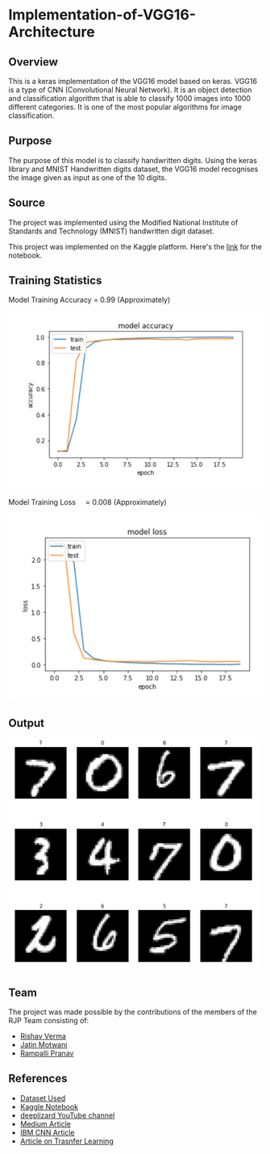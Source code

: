 # Implementation-of-VGG16-Architecture

## Overview

This is a keras implementation of the VGG16 model based on keras. VGG16 is a type of CNN (Convolutional Neural Network). It is an object detection and classification algorithm that is able to classify 1000 images into 1000 different categories. It is one of the most popular algorithms for image classification.

## Purpose

The purpose of this model is to classify handwritten digits. Using the keras library and MNIST Handwritten digits dataset, the VGG16 model recognises the image given as input as one of the 10 digits.

## Source

The project was implemented using the Modified National Institute of Standards and Technology (MNIST) handwritten digit dataset. 

This project was implemented on the Kaggle platform. Here's the [link](https://www.kaggle.com/code/jatinmotwani12/implementation-of-vgg16-v2) for the notebook.

## Training Statistics

Model Training Accuracy = 0.99 (Approximately)

![Model Accuracy](model-acc.png)

Model Training Loss     = 0.008 (Approximately)

![Model Loss](model-loss.png)

## Output

<img src = "output.png" width = "500px" title = "Output">

## Team

The project was made possible by the contributions of the members of the RJP Team consisting of:

- [Rishav Verma](https://github.com/bunnyrishav-21)
- [Jatin Motwani](https://github.com/Jatin-1956)
- [Rampalli Pranav](https://www.linkedin.com/in/pranav-rampalli-610a3821b/)

## References

- [Dataset Used](https://www.kaggle.com/competitions/digit-recognizer)
- [Kaggle Notebook](https://www.kaggle.com/code/jatinmotwani12/implementation-of-vgg16-v2)
- [deeplizard YouTube channel](https://www.youtube.com/c/deeplizard)
- [Medium Article](https://medium.com/mlearning-ai/an-overview-of-vgg16-and-nin-models-96e4bf398484)
- [IBM CNN Article](https://www.ibm.com/cloud/learn/convolutional-neural-networks)
- [Article on Trasnfer Learning](https://www.learndatasci.com/tutorials/hands-on-transfer-learning-keras/)
